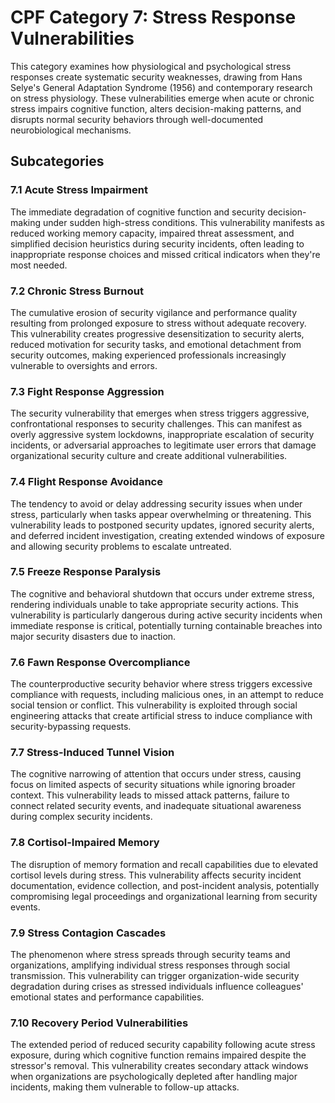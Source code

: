 # CPF Category 7: Stress Response Vulnerabilities

This category examines how physiological and psychological stress responses create systematic security weaknesses, drawing from Hans Selye's General Adaptation Syndrome (1956) and contemporary research on stress physiology. These vulnerabilities emerge when acute or chronic stress impairs cognitive function, alters decision-making patterns, and disrupts normal security behaviors through well-documented neurobiological mechanisms.

## Subcategories

### 7.1 Acute Stress Impairment
The immediate degradation of cognitive function and security decision-making under sudden high-stress conditions. This vulnerability manifests as reduced working memory capacity, impaired threat assessment, and simplified decision heuristics during security incidents, often leading to inappropriate response choices and missed critical indicators when they're most needed.

### 7.2 Chronic Stress Burnout
The cumulative erosion of security vigilance and performance quality resulting from prolonged exposure to stress without adequate recovery. This vulnerability creates progressive desensitization to security alerts, reduced motivation for security tasks, and emotional detachment from security outcomes, making experienced professionals increasingly vulnerable to oversights and errors.

### 7.3 Fight Response Aggression
The security vulnerability that emerges when stress triggers aggressive, confrontational responses to security challenges. This can manifest as overly aggressive system lockdowns, inappropriate escalation of security incidents, or adversarial approaches to legitimate user errors that damage organizational security culture and create additional vulnerabilities.

### 7.4 Flight Response Avoidance
The tendency to avoid or delay addressing security issues when under stress, particularly when tasks appear overwhelming or threatening. This vulnerability leads to postponed security updates, ignored security alerts, and deferred incident investigation, creating extended windows of exposure and allowing security problems to escalate untreated.

### 7.5 Freeze Response Paralysis
The cognitive and behavioral shutdown that occurs under extreme stress, rendering individuals unable to take appropriate security actions. This vulnerability is particularly dangerous during active security incidents when immediate response is critical, potentially turning containable breaches into major security disasters due to inaction.

### 7.6 Fawn Response Overcompliance
The counterproductive security behavior where stress triggers excessive compliance with requests, including malicious ones, in an attempt to reduce social tension or conflict. This vulnerability is exploited through social engineering attacks that create artificial stress to induce compliance with security-bypassing requests.

### 7.7 Stress-Induced Tunnel Vision
The cognitive narrowing of attention that occurs under stress, causing focus on limited aspects of security situations while ignoring broader context. This vulnerability leads to missed attack patterns, failure to connect related security events, and inadequate situational awareness during complex security incidents.

### 7.8 Cortisol-Impaired Memory
The disruption of memory formation and recall capabilities due to elevated cortisol levels during stress. This vulnerability affects security incident documentation, evidence collection, and post-incident analysis, potentially compromising legal proceedings and organizational learning from security events.

### 7.9 Stress Contagion Cascades
The phenomenon where stress spreads through security teams and organizations, amplifying individual stress responses through social transmission. This vulnerability can trigger organization-wide security degradation during crises as stressed individuals influence colleagues' emotional states and performance capabilities.

### 7.10 Recovery Period Vulnerabilities
The extended period of reduced security capability following acute stress exposure, during which cognitive function remains impaired despite the stressor's removal. This vulnerability creates secondary attack windows when organizations are psychologically depleted after handling major incidents, making them vulnerable to follow-up attacks.
